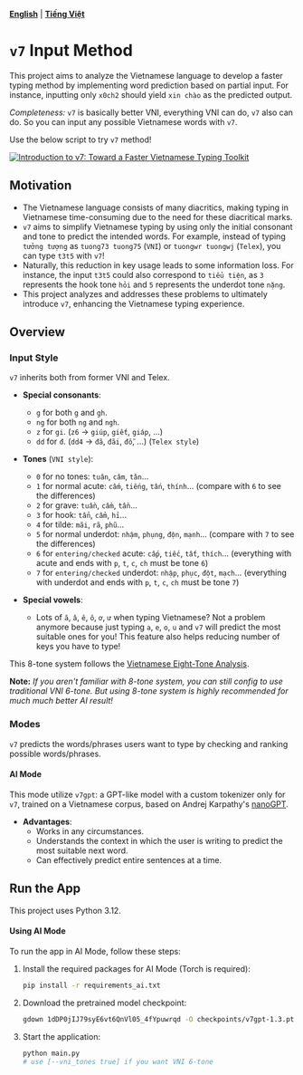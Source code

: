 [**English**](README.md) | [**Tiếng Việt**](README_VI.md)

# `v7` Input Method

This project aims to analyze the Vietnamese language to develop a faster typing method by implementing word prediction based on partial input. For instance, inputting only `x0ch2` should yield `xin chào` as the predicted output.

*Completeness:* `v7` is basically better VNI, everything VNI can do, `v7` also can do. So you can input any possible Vietnamese words with `v7`.

Use the below script to try `v7` method!

[![Introduction to v7: Toward a Faster Vietnamese Typing Toolkit](https://img.youtube.com/vi/8oCy65ZKvzc/maxresdefault.jpg)](https://www.youtube.com/watch?v=8oCy65ZKvzc)

<!-- ![Demo](assets/v7ai.gif) -->

## Motivation

- The Vietnamese language consists of many diacritics, making typing in Vietnamese time-consuming due to the need for these diacritical marks.
- `v7` aims to simplify Vietnamese typing by using only the initial consonant and tone to predict the intended words. For example, instead of typing `tưởng tượng` as `tuong73 tuong75` (`VNI`) or `tuongwr tuongwj` (`Telex`), you can type `t3t5` with `v7`!
- Naturally, this reduction in key usage leads to some information loss. For instance, the input `t3t5` could also correspond to `tiểu tiện`, as `3` represents the hook tone `hỏi` and `5` represents the underdot tone `nặng`.
- This project analyzes and addresses these problems to ultimately introduce `v7`, enhancing the Vietnamese typing experience.

## Overview

### Input Style

`v7` inherits both from former VNI and Telex.

- **Special consonants**:
  - `g` for both `g` and `gh`.
  - `ng` for both `ng` and `ngh`.
  - `z` for `gi`. (`z6` → `giúp`, `giết`, `giáp`, ...)
  - `dd` for `đ`. (`dd4` → `đã`, `đãi`, `đỗ`, ...) (`Telex style`)

- **Tones** (`VNI style`):
  - `0` for no tones: `tuân`, `câm`, `tân`...
  - `1` for normal acute: `cấm`, `tiếng`, `tấn`, `thính`... (compare with `6` to see the differences)
  - `2` for grave: `tuần`, `cầm`, `tần`...
  - `3` for hook: `tẩn`, `cẩm`, `hỉ`...
  - `4` for tilde: `mãi`, `rã`, `phũ`...
  - `5` for normal underdot: `nhậm`, `phụng`, `độn`, `mạnh`... (compare with `7` to see the differences)
  - `6` for `entering/checked` acute: `cấp`, `tiếc`, `tất`, `thích`... (everything with acute and ends with `p`, `t`, `c`, `ch` must be tone `6`)
  - `7` for `entering/checked` underdot: `nhập`, `phục`, `đột`, `mạch`... (everything with underdot and ends with `p`, `t`, `c`, `ch` must be tone `7`)
  
- **Special vowels**:
  - Lots of `ă`, `â`, `ê`, `ô`, `ơ`, `ư` when typing Vietnamese? Not a problem anymore because just typing `a`, `e`, `o`, `u` and `v7` will predict the most suitable ones for you! This feature also helps reducing number of keys you have to type!

This 8-tone system follows the [Vietnamese Eight-Tone Analysis](https://en.wikipedia.org/wiki/Vietnamese_phonology#Eight-tone_analysis).

<!-- {0: 1811243,
 1: 1177092,
 2: 1486109,
 3: 987875,
 4: 353059,
 5: 972686,
 6: 815346,
 7: 703205} 
 
 # 1590000/12169131 rows on VTSNLP/vietnamese_curated_dataset
 {0: 327807887,
 1: 181193062,
 2: 230149590,
 3: 130067773,
 4: 59128896,
 5: 134059571,
 6: 109569975,
 7: 87877665}

 
 -->

**Note:** *If you aren't familiar with 8-tone system, you can still config to use traditional VNI 6-tone. But using 8-tone system is highly recommended for much much better AI result!* 

### Modes

`v7` predicts the words/phrases users want to type by checking and ranking possible words/phrases. 

#### AI Mode
This mode utilize `v7gpt`: a GPT-like model with a custom tokenizer only for `v7`, trained on a Vietnamese corpus, based on Andrej Karpathy's [nanoGPT](https://github.com/karpathy/build-nanogpt).

- **Advantages**:
  - Works in any circumstances.
  - Understands the context in which the user is writing to predict the most suitable next word.
  - Can effectively predict entire sentences at a time.
  
## Run the App
<!-- TODO: (Warn user about the computer accessibility issues) -->
This project uses Python 3.12. 

#### Using AI Mode
To run the app in AI Mode, follow these steps:

1. Install the required packages for AI Mode (Torch is required):
    ```bash
    pip install -r requirements_ai.txt
    ```
2. Download the pretrained model checkpoint:
    ```bash
    gdown 1dDP0jIJ79syE6vt6QnVl05_4fYpuwrqd -O checkpoints/v7gpt-1.3.pth
    ```
3. Start the application:
    ```bash
    python main.py
    # use [--vni_tones true] if you want VNI 6-tone
    ```
